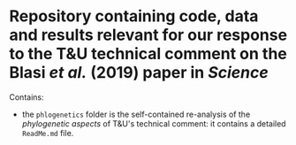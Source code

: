 # Repository containing code, data and results relevant for our response to the T&U technical comment on the Blasi *et al.* (2019) paper in *Science*


Contains:

  - the `phlogenetics` folder is the self-contained re-analysis of the *phylogenetic aspects* of T&U's technical comment: it contains a detailed `ReadMe.md` file.

  


